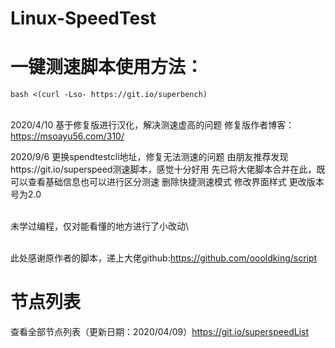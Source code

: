 # Linux-SpeedTest
# 一键测速脚本使用方法：
```bash <(curl -Lso- https://git.io/superbench)```

<br>2020/4/10  基于修复版进行汉化，解决测速虚高的问题
           修复版作者博客：https://msoayu56.com/310/

2020/9/6   更换spendtestcli地址，修复无法测速的问题
           由朋友推荐发现https://git.io/superspeed测速脚本，感觉十分好用
           先已将大佬脚本合并在此，既可以查看基础信息也可以进行区分测速
           删除快捷测速模式
           修改界面样式
           更改版本号为2.0

<br>未学过编程，仅对能看懂的地方进行了小改动\


<br>此处感谢原作者的脚本，递上大佬github:https://github.com/oooldking/script

# 节点列表
查看全部节点列表（更新日期：2020/04/09）https://git.io/superspeedList
